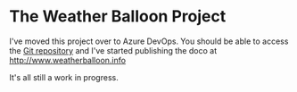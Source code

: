 # The Weather Balloon Project

I've moved this project over to Azure DevOps. You should be able to access
the [Git repository](https://dev.azure.com/weatherballoon/Weather%20Balloon/_git/Weather%20Balloon) 
and I've started publishing the doco at http://www.weatherballoon.info

It's all still a work in progress.
